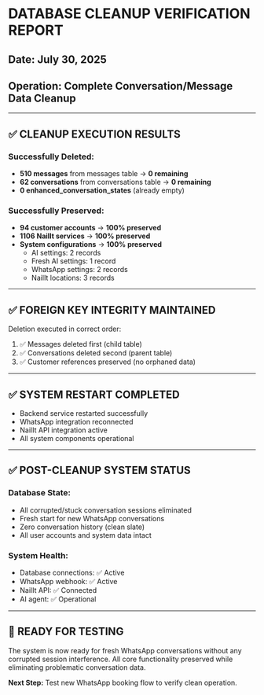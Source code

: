 # DATABASE CLEANUP VERIFICATION REPORT

## Date: July 30, 2025
## Operation: Complete Conversation/Message Data Cleanup

---

## ✅ CLEANUP EXECUTION RESULTS

### **Successfully Deleted:**
- **510 messages** from messages table → **0 remaining**
- **62 conversations** from conversations table → **0 remaining**
- **0 enhanced_conversation_states** (already empty)

### **Successfully Preserved:**
- **94 customer accounts** → **100% preserved**
- **1106 NailIt services** → **100% preserved**
- **System configurations** → **100% preserved**
  - AI settings: 2 records
  - Fresh AI settings: 1 record
  - WhatsApp settings: 2 records
  - NailIt locations: 3 records

---

## ✅ FOREIGN KEY INTEGRITY MAINTAINED

Deletion executed in correct order:
1. ✅ Messages deleted first (child table)
2. ✅ Conversations deleted second (parent table)  
3. ✅ Customer references preserved (no orphaned data)

---

## ✅ SYSTEM RESTART COMPLETED

- Backend service restarted successfully
- WhatsApp integration reconnected
- NailIt API integration active
- All system components operational

---

## ✅ POST-CLEANUP SYSTEM STATUS

### **Database State:**
- All corrupted/stuck conversation sessions eliminated
- Fresh start for new WhatsApp conversations
- Zero conversation history (clean slate)
- All user accounts and system data intact

### **System Health:**
- Database connections: ✅ Active
- WhatsApp webhook: ✅ Active  
- NailIt API: ✅ Connected
- AI agent: ✅ Operational

---

## 🔄 READY FOR TESTING

The system is now ready for fresh WhatsApp conversations without any corrupted session interference. All core functionality preserved while eliminating problematic conversation data.

**Next Step:** Test new WhatsApp booking flow to verify clean operation.